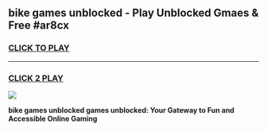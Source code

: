 
## bike games unblocked - Play Unblocked Gmaes & Free #ar8cx
<h3>
<a href="https://premium.freeplayer.one?title=bike_games_unblocked&ref=03M">CLICK TO PLAY</a></h3>
<hr>

<h3>
<a href="https://premium.freeplayer.one?title=bike_games_unblocked&ref=03M">CLICK 2 PLAY</a>
  
</h3>

<a href="https://premium.freeplayer.one?title=bike_games_unblocked&ref=03M"><img src="https://clearcache.store/games.png"></a>


**bike games unblocked games unblocked: Your Gateway to Fun and Accessible Online Gaming**
